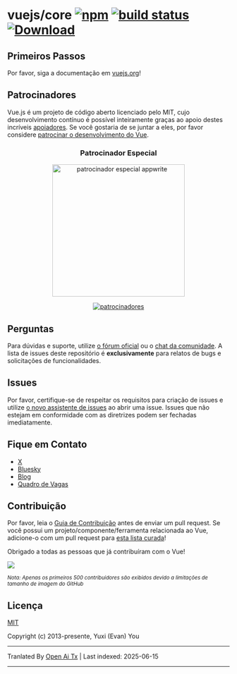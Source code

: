 # vuejs/core [![npm](https://img.shields.io/npm/v/vue.svg)](https://www.npmjs.com/package/vue) [![build status](https://github.com/vuejs/core/actions/workflows/ci.yml/badge.svg?branch=main)](https://github.com/vuejs/core/actions/workflows/ci.yml) [![Download](https://img.shields.io/npm/dm/vue)](https://www.npmjs.com/package/vue)

## Primeiros Passos

Por favor, siga a documentação em [vuejs.org](https://vuejs.org/)!

## Patrocinadores

Vue.js é um projeto de código aberto licenciado pelo MIT, cujo desenvolvimento contínuo é possível inteiramente graças ao apoio destes incríveis [apoiadores](https://github.com/vuejs/core/blob/main/BACKERS.md). Se você gostaria de se juntar a eles, por favor considere [patrocinar o desenvolvimento do Vue](https://vuejs.org/sponsor/).

<p align="center">
  <h3 align="center">Patrocinador Especial</h3>
</p>

<p align="center">
  <a target="_blank" href="https://github.com/appwrite/appwrite">
  <img alt="patrocinador especial appwrite" src="https://sponsors.vuejs.org/images/appwrite.svg" width="300">
  </a>
</p>

<p align="center">
  <a target="_blank" href="https://vuejs.org/sponsor/#current-sponsors">
    <img alt="patrocinadores" src="https://sponsors.vuejs.org/sponsors.svg?v3">
  </a>
</p>

## Perguntas

Para dúvidas e suporte, utilize [o fórum oficial](https://forum.vuejs.org) ou o [chat da comunidade](https://chat.vuejs.org/). A lista de issues deste repositório é **exclusivamente** para relatos de bugs e solicitações de funcionalidades.

## Issues

Por favor, certifique-se de respeitar os requisitos para criação de issues e utilize [o novo assistente de issues](https://new-issue.vuejs.org/) ao abrir uma issue. Issues que não estejam em conformidade com as diretrizes podem ser fechadas imediatamente.

## Fique em Contato

- [X](https://x.com/vuejs)
- [Bluesky](https://bsky.app/profile/vuejs.org)
- [Blog](https://blog.vuejs.org/)
- [Quadro de Vagas](https://vuejobs.com/?ref=vuejs)

## Contribuição

Por favor, leia o [Guia de Contribuição](https://github.com/vuejs/core/blob/main/.github/contributing.md) antes de enviar um pull request. Se você possui um projeto/componente/ferramenta relacionada ao Vue, adicione-o com um pull request para [esta lista curada](https://github.com/vuejs/awesome-vue)!

Obrigado a todas as pessoas que já contribuíram com o Vue!

<a href="https://github.com/vuejs/core/graphs/contributors"><img src="https://opencollective.com/vuejs/contributors.svg?width=890&limit=500" /></a>

<sub>_Nota: Apenas os primeiros 500 contribuidores são exibidos devido a limitações de tamanho de imagem do GitHub_</sub>

## Licença

[MIT](https://opensource.org/licenses/MIT)

Copyright (c) 2013-presente, Yuxi (Evan) You

---

Tranlated By [Open Ai Tx](https://github.com/OpenAiTx/OpenAiTx) | Last indexed: 2025-06-15

---
